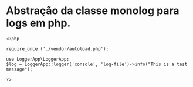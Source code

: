 # Abstração da classe monolog para logs em php.
```
<?php

require_once ('./vendor/autoload.php');

use LoggerApp\LoggerApp;
$log = LoggerApp::logger('console', 'log-file')->info("This is a test message");

?>
```
